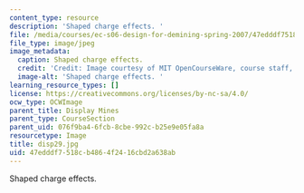 ```yaml
---
content_type: resource
description: 'Shaped charge effects. '
file: /media/courses/ec-s06-design-for-demining-spring-2007/47edddf7518cb4864f2416cbd2a638ab_disp29.jpg
file_type: image/jpeg
image_metadata:
  caption: Shaped charge effects.
  credit: 'Credit: Image courtesy of MIT OpenCourseWare, course staff, and students.'
  image-alt: 'Shaped charge effects. '
learning_resource_types: []
license: https://creativecommons.org/licenses/by-nc-sa/4.0/
ocw_type: OCWImage
parent_title: Display Mines
parent_type: CourseSection
parent_uid: 076f9ba4-6fcb-8cbe-992c-b25e9e05fa8a
resourcetype: Image
title: disp29.jpg
uid: 47edddf7-518c-b486-4f24-16cbd2a638ab
---
```

Shaped charge effects. 